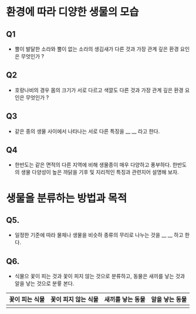 # 환경에 따라 디양한 생물의 모습
## Q1
- 뿔이 발달한 소라와 뿔이 없는 소라의 생김새가 다른 것과 가장 관계 깊은 환경 요인은 무엇인가 ?
## Q2
- 호랑나비의 경우 몸의 크기가 서로 다르고 색깔도 다른 것과 가장 관계 깊은 환경 요인은 무엇인가 ?
## Q3
- 같은 종의 생물 사이에서 나타나는 서로 다른 특징을 __ __ 라고 한다.
## Q4
- 한반도는 같은 면적의 다른 지역에 비해 생물종이 매우 다양하고 풍부하다. 한반도의 생물 다양성이 높은 까닭을 기후 및 지리적인 특징과 관련지어 설명해 보자.
# 생물을 분류하는 방법과 목적
## Q5. 
- 일정한 기준에 따라 물체나 생물을 비슷하 종류의 무리로 나누는 것을 __ __ 하고 한다.
## Q6. 
- 식물으 꽃이 피는 것과 꽃이 피지 않는 것으로 분류하고, 동물은 새끼를 낳는 것과 알을 낳는 것으로 분륳 본다.

꽃이 피는 식물 | 꽃이 피지 않는 식물 | 새끼를 낳는 동물 | 알을 낳는 동물 
---------------|----------------------|------------------|-----------------
               |                      |                  |
